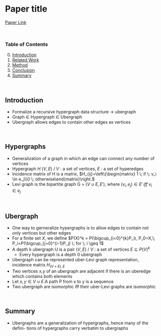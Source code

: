# Paper title

[Paper Link](https://arxiv.org/abs/1704.05547)

</br>

### Table of Contents
0. [Introduction](#introduction)
0. [Related Work](#relatedWork)
0. [Method](#method)
0. [Conclusion](#conclusion)
0. [Summary](#summary)



</br>

## Introduction
- Formalize a recursive hypergraph data structure $\rightarrow$ ubergraph
- Graph $\in$ Hypergraph $\in$ Ubergraph
- Ubergraph allows edges to contain other edges as vertices

</br>

## Hypergraphs
- Generalization of a graph in which an edge can connect any number of vertices
- Hypergraph $H$ $(V,E)$ / $V$ : a set of vertices, $E$ : a set of hyperedges
- Incidence matrix of H is a matrix, $H_{ij}=\left\{\begin{matrix} 1 \; if \; v_i \in e_j\\0 \; otherwise\end{matrix}\right.$
- Levi graph is the bipartite graph G = $(V \cup E, E')$, where $(v_i,e_j) \in E' \; iff \; v_i \in e_j$

</br>

## Ubergraph
- One way to gerneralize hypergraphs is to allow edges to contain not only vertices but other edges
- For a finite set $X$, we define $P(X)^k = P(\bigcup_{i=0}^{k}P_i), P_0=X,\; P_i=P(\bigcup_{j=0}^{i-1}P_j) \; for \; i \geq 1$
- A depth k ubergraph U is a pair $(V,E)$ / $V$ : a set of vertices $E \subseteq P(V)^k$
    - Every hypergraph is a depth 0 ubergraph
- Ubergraph can be represented uber-Levi graph representation, incidence matrix $H_{(V+E),E}$
- Two vertices x,y of an ubergraph are adjacent if there is an uberedge which contains both elements
- Let $x,y ∈ V ∪ E$.A path P from x to y is a sequence
- Two ubergraph are isomorphic iff their uber-Levi graphs are isomorphic

</br>


## Summary
- Ubergraphs are a generalization of hypergraphs, hence many of the defini- tions of hypergraphs carry verbatim to ubergraphs

